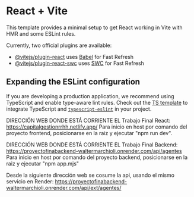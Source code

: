# React + Vite

This template provides a minimal setup to get React working in Vite with HMR and some ESLint rules.

Currently, two official plugins are available:

- [@vitejs/plugin-react](https://github.com/vitejs/vite-plugin-react/blob/main/packages/plugin-react/README.md) uses [Babel](https://babeljs.io/) for Fast Refresh
- [@vitejs/plugin-react-swc](https://github.com/vitejs/vite-plugin-react-swc) uses [SWC](https://swc.rs/) for Fast Refresh

## Expanding the ESLint configuration

If you are developing a production application, we recommend using TypeScript and enable type-aware lint rules. Check out the [TS template](https://github.com/vitejs/vite/tree/main/packages/create-vite/template-react-ts) to integrate TypeScript and [`typescript-eslint`](https://typescript-eslint.io) in your project.




DIRECCIÓN WEB DONDE ESTÁ CORRIENTE EL Trabajo Final React:  https://capitalgestionrrhh.netlify.app/
Para inicio en host por comando del proyecto frontend, posicionarse en la raiz y ejecutar "npm run dev".

DIRECCIÓN WEB DONDE ESTÁ CORRIENTE EL Trabajo Final Backend: https://proyectofinabackend-waltermarchioli.onrender.com/api/agentes
Para inicio en host por comando del proyecto backend, posicionarse en la raiz y ejecutar "npm app.mjs"

Desde la siguiente dirección web se cosume la api, usando el mismo servicio en Render: https://proyectofinabackend-waltermarchioli.onrender.com/api/ext/agentes/
